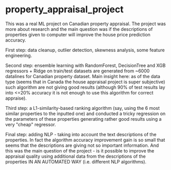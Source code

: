# property_appraisal_project

This was a real ML project on Canadian property appraisal. The project was more about research and the main question was if the descriptions of properties given to computer will improve the house price prediction accuracy. 

First step: data cleanup, outlier detection, skewness analysis, some feature engineering.

Second step: ensemble learning with RandomForest, DecisionTree and XGB regressors + Ridge on train/test datasets are generated from ~6000 datalines for Canadian property dataset. Main insight here: as of the data type (seems that in Canada the house appraisal project is super subjective) such algorithm are not giving good results (although 90% of test results lay into <=20% accuracy it is not enough to use this algorithm for correct appraise). 

Third step: a L1-similarity-based ranking algorithm (say, using the 6 most similar properties to the inputted one) and conducted a tricky regression on the parameters of these properties generating rather good results using a very "cheap" regressor. 

Final step: adding NLP - taking into account the text descriptions of the properties. In fact the algorithm accuracy improvement gain is so small that seems that the descriptions are giving not so important information. And this was the main question of the project - is it possible to improve the appraisal quality using additional data from the descriptions of the properties IN AN AUTOMATED WAY (i.e. different NLP algorithms).
